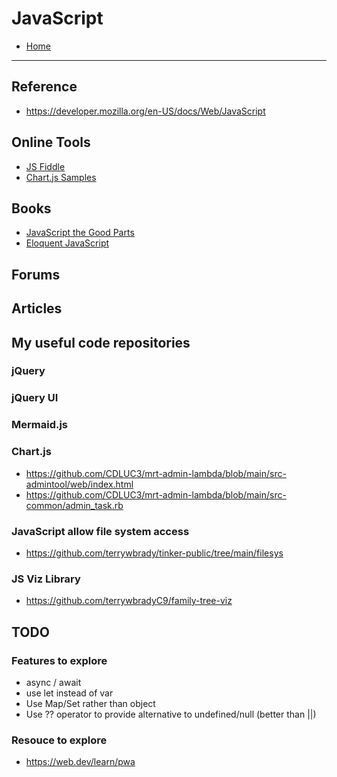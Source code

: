 # JavaScript

- [Home](README.md)

---

## Reference

- https://developer.mozilla.org/en-US/docs/Web/JavaScript

## Online Tools
- [JS Fiddle](https://jsfiddle.net)
- [Chart.js Samples](https://www.chartjs.org/docs/latest/samples/information.html)

## Books
- [JavaScript the Good Parts](https://www.oreilly.com/library/view/javascript-the-good/9780596517748/)
- [Eloquent JavaScript](https://eloquentjavascript.net)

## Forums

## Articles

## My useful code repositories

### jQuery

### jQuery UI

### Mermaid.js

### Chart.js

- https://github.com/CDLUC3/mrt-admin-lambda/blob/main/src-admintool/web/index.html
- https://github.com/CDLUC3/mrt-admin-lambda/blob/main/src-common/admin_task.rb

### JavaScript allow file system access

- https://github.com/terrywbrady/tinker-public/tree/main/filesys

### JS Viz Library

- https://github.com/terrywbradyC9/family-tree-viz

## TODO

### Features to explore
- async / await
- use let instead of var
- Use Map/Set rather than object
- Use ?? operator to provide alternative to undefined/null (better than ||)

### Resouce to explore
- https://web.dev/learn/pwa
